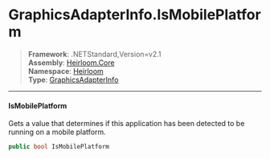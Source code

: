 # GraphicsAdapterInfo.IsMobilePlatform

> **Framework**: .NETStandard,Version=v2.1  
> **Assembly**: [Heirloom.Core][0]  
> **Namespace**: [Heirloom][0]  
> **Type**: [GraphicsAdapterInfo][1]

--------------------------------------------------------------------------------

#### IsMobilePlatform

Gets a value that determines if this application has been detected to be running on a mobile platform.

```cs
public bool IsMobilePlatform
```

[0]: ../Heirloom.Core.md
[1]: Heirloom.GraphicsAdapterInfo.md

